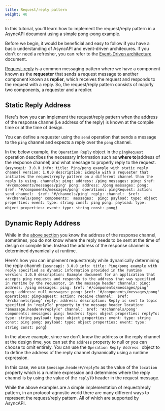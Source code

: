 ```yaml
---
title: Request/reply pattern
weight: 40
---
```


In this tutorial, you'll learn how to implement the request/reply pattern in a AsyncAPI document using a simple pong-pong example.

Before we begin, it would be beneficial and easy to follow if you have a basic understanding of AsyncAPI and event-driven architecures. If you don't or need a refresher, you can refer to the [Event-Driven architecture](/docs/tutorials/getting-started/event-driven-architectures) document.

[Request-reply](https://www.enterpriseintegrationpatterns.com/patterns/messaging/RequestReply.html) is a common messaging pattern where we have a component known as the **requester** that sends a request message to another component known as **replier**, which receives the request and responds to the request with a reply. So, the request/reply pattern consists of majorly two components, a requester and a replier. 

## Static Reply Address 
Here's how you can implement the request/reply pattern when the address of the response channel(i.e address of the reply) is known at the compile time or at the time of design. 

You can define a requester using the `send` operation that sends a message to the `ping` channel and expects a reply over the `pong` channel. 

In the below example, the `Operation Reply` object in the `pingRequest` operation describes the necessary information such as **where to**(address of the response channel) and what message to properly reply to the request. 
<CodeBlock highlightedLines={[27,28,31,30,29,39,40,41,42,43,44,45]}>
{`asyncapi: 3.0.0
info:
  title: Ping/pong example with static reply channel
  version: 1.0.0
  description: Example with a requester that initiates the request/reply pattern on a different channel than the reply is using.
channels:
  ping:
    address: /ping
    messages:
      ping:
        $ref: '#/components/messages/ping'
  pong:
    address: /pong
    messages:
      pong:
        $ref: '#/components/messages/pong'
operations:
  pingRequest:
    action: send
    channel: 
      $ref: '#/channels/ping'
    reply:
      channel: 
        $ref: '#/channels/pong'
components: 
  messages: 
    ping:
      payload:
        type: object
        properties:
          event:
            type: string
            const: ping
    pong:
      payload:
        type: object
        properties:
          event:
            type: string
            const: pong`}
</CodeBlock>

## Dynamic Reply Address 
While in the [above section](#static-response-channel) you know the address of the response channel, sometimes, you do not know where the reply needs to be sent at the time of design or compile time. Instead the address of the response channel is determined dynamically at runtime.

Here's how you can implement request/reply while dynamically determining the reply channel:
<CodeBlock highlightedLines={[78,79,80,81,82,94,95,96,97]}>
{`asyncapi: 3.0.0
info:
  title: Ping/pong example with reply specified as dynamic information provided in the runtime
  version: 1.0.0
  description: Example document for an application that accepts ping requests and responds to the address that was specified in runtime by the requestor, in the message header
channels:
  ping:
    address: /ping
    messages:
      ping:
        $ref: '#/components/messages/ping'
  pong:
    address: null
    messages:
      pong:
        $ref: '#/components/messages/pong'
operations:
  pingRequest:
    action: receive
    channel: 
      $ref: '#/channels/ping'
    reply:
      address:
        description: Reply is sent to topic specified in 'replyTo' property in the message header
        location: "$message.header#/replyTo"
      channel: 
        $ref: '#/channels/pong'
components:
  messages:
    ping:
      headers:
        type: object
        properties:
          replyTo:
            type: string
      payload:
        type: object
        properties:
          event:
            type: string
            const: ping
    pong:
      payload:
        type: object
        properties:
          event:
            type: string
            const: pong`}
</CodeBlock>

In the above example, since we don't know the address or the reply channel at the design time, you can set the `address` property to null or you can choose to omit entirely. You can use the `Operation Reply Address ` object to to define the address of the reply channel dynamically using a runtime expression. 

In this case, we use `$message.header#/replyTo` as the value of the `location` property which is a runtime expression and determines where the reply channel is by using the value of the `replyTO` header in the request message. 

While the above examples are a simple implementation of request/reply pattern, in an protocol-agnostic world there are many different ways to represent the request/reply pattern. All of which are supported by AsyncAPI.
